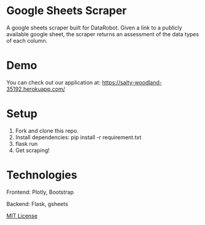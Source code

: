 # Google Sheets Scraper

A google sheets scraper built for DataRobot. Given a link to a publicly available google sheet, the scraper returns an assessment of the data types of each column. 

# Demo

You can check out our application at: https://salty-woodland-35192.herokuapp.com/

# Setup

1. Fork and clone this repo.
2. Install dependencies: pip install -r requirement.txt
3. flask run
4. Get scraping!

# Technologies

Frontend: Plotly, Bootstrap 

Backend: Flask, gsheets



[MIT License](https://github.com/kelvinlin97)
